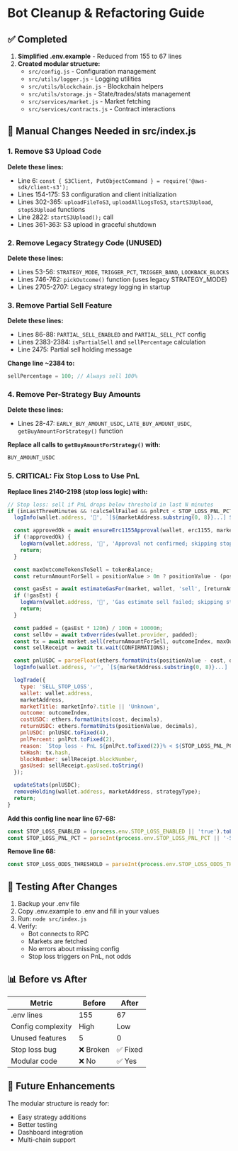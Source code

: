 # Bot Cleanup & Refactoring Guide

## ✅ Completed

1. **Simplified .env.example** - Reduced from 155 to 67 lines
2. **Created modular structure:**
   - `src/config.js` - Configuration management
   - `src/utils/logger.js` - Logging utilities
   - `src/utils/blockchain.js` - Blockchain helpers
   - `src/utils/storage.js` - State/trades/stats management
   - `src/services/market.js` - Market fetching
   - `src/services/contracts.js` - Contract interactions

## 🔧 Manual Changes Needed in src/index.js

### 1. Remove S3 Upload Code

**Delete these lines:**
- Line 6: `const { S3Client, PutObjectCommand } = require('@aws-sdk/client-s3');`
- Lines 154-175: S3 configuration and client initialization
- Lines 302-365: `uploadFileToS3`, `uploadAllLogsToS3`, `startS3Upload`, `stopS3Upload` functions
- Line 2822: `startS3Upload();` call
- Lines 361-363: S3 upload in graceful shutdown

### 2. Remove Legacy Strategy Code (UNUSED)

**Delete these lines:**
- Lines 53-56: `STRATEGY_MODE`, `TRIGGER_PCT`, `TRIGGER_BAND`, `LOOKBACK_BLOCKS`
- Lines 746-762: `pickOutcome()` function (uses legacy STRATEGY_MODE)
- Lines 2705-2707: Legacy strategy logging in startup

### 3. Remove Partial Sell Feature

**Delete these lines:**
- Lines 86-88: `PARTIAL_SELL_ENABLED` and `PARTIAL_SELL_PCT` config
- Lines 2383-2384: `isPartialSell` and `sellPercentage` calculation
- Line 2475: Partial sell holding message

**Change line ~2384 to:**
```javascript
sellPercentage = 100; // Always sell 100%
```

### 4. Remove Per-Strategy Buy Amounts

**Delete these lines:**
- Lines 28-47: `EARLY_BUY_AMOUNT_USDC`, `LATE_BUY_AMOUNT_USDC`, `getBuyAmountForStrategy()` function

**Replace all calls to `getBuyAmountForStrategy()` with:**
```javascript
BUY_AMOUNT_USDC
```

### 5. **CRITICAL:** Fix Stop Loss to Use PnL

**Replace lines 2140-2198 (stop loss logic) with:**

```javascript
// Stop loss: sell if PnL drops below threshold in last N minutes
if (inLastThreeMinutes && !calcSellFailed && pnlPct < STOP_LOSS_PNL_PCT) {
  logInfo(wallet.address, '🚨', `[${marketAddress.substring(0, 8)}...] Stop loss! PnL ${pnlPct.toFixed(2)}% below ${STOP_LOSS_PNL_PCT}%`);

  const approvedOk = await ensureErc1155Approval(wallet, erc1155, marketAddress);
  if (!approvedOk) {
    logWarn(wallet.address, '🛑', 'Approval not confirmed; skipping stop loss sell this tick.');
    return;
  }

  const maxOutcomeTokensToSell = tokenBalance;
  const returnAmountForSell = positionValue > 0n ? positionValue - (positionValue / 100n) : 0n;

  const gasEst = await estimateGasFor(market, wallet, 'sell', [returnAmountForSell, outcomeIndex, maxOutcomeTokensToSell]);
  if (!gasEst) {
    logWarn(wallet.address, '🛑', 'Gas estimate sell failed; skipping stop loss sell this tick.');
    return;
  }

  const padded = (gasEst * 120n) / 100n + 10000n;
  const sellOv = await txOverrides(wallet.provider, padded);
  const tx = await market.sell(returnAmountForSell, outcomeIndex, maxOutcomeTokensToSell, sellOv);
  const sellReceipt = await tx.wait(CONFIRMATIONS);

  const pnlUSDC = parseFloat(ethers.formatUnits(positionValue - cost, decimals));
  logInfo(wallet.address, '✅', `[${marketAddress.substring(0, 8)}...] Stop loss sell completed. PnL: ${pnlPct.toFixed(2)}%`);

  logTrade({
    type: 'SELL_STOP_LOSS',
    wallet: wallet.address,
    marketAddress,
    marketTitle: marketInfo?.title || 'Unknown',
    outcome: outcomeIndex,
    costUSDC: ethers.formatUnits(cost, decimals),
    returnUSDC: ethers.formatUnits(positionValue, decimals),
    pnlUSDC: pnlUSDC.toFixed(4),
    pnlPercent: pnlPct.toFixed(2),
    reason: `Stop loss - PnL ${pnlPct.toFixed(2)}% < ${STOP_LOSS_PNL_PCT}%`,
    txHash: tx.hash,
    blockNumber: sellReceipt.blockNumber,
    gasUsed: sellReceipt.gasUsed.toString()
  });

  updateStats(pnlUSDC);
  removeHolding(wallet.address, marketAddress, strategyType);
  return;
}
```

**Add this config line near line 67-68:**
```javascript
const STOP_LOSS_ENABLED = (process.env.STOP_LOSS_ENABLED || 'true').toLowerCase() === 'true';
const STOP_LOSS_PNL_PCT = parseInt(process.env.STOP_LOSS_PNL_PCT || '-50', 10);
```

**Remove line 68:**
```javascript
const STOP_LOSS_ODDS_THRESHOLD = parseInt(process.env.STOP_LOSS_ODDS_THRESHOLD || '40', 10);
```

## 🧪 Testing After Changes

1. Backup your .env file
2. Copy .env.example to .env and fill in your values
3. Run: `node src/index.js`
4. Verify:
   - Bot connects to RPC
   - Markets are fetched
   - No errors about missing config
   - Stop loss triggers on PnL, not odds

## 📊 Before vs After

| Metric | Before | After |
|--------|--------|-------|
| .env lines | 155 | 67 |
| Config complexity | High | Low |
| Unused features | 5 | 0 |
| Stop loss bug | ❌ Broken | ✅ Fixed |
| Modular code | ❌ No | ✅ Yes |

## 🚀 Future Enhancements

The modular structure is ready for:
- Easy strategy additions
- Better testing
- Dashboard integration
- Multi-chain support
